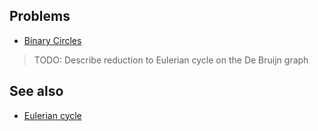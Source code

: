 ## Problems
- [Binary Circles](https://projecteuler.net/problem=265)

> TODO: Describe reduction to Eulerian cycle on the De Bruijn graph

## See also
- [Eulerian cycle]()
